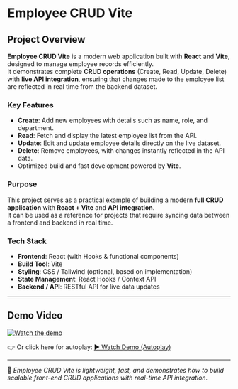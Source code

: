 # Employee CRUD Vite

## Project Overview

**Employee CRUD Vite** is a modern web application built with **React** and **Vite**, designed to manage employee records efficiently.  
It demonstrates complete **CRUD operations** (Create, Read, Update, Delete) with **live API integration**, ensuring that changes made to the employee list are reflected in real time from the backend dataset.

### Key Features
- **Create**: Add new employees with details such as name, role, and department.
- **Read**: Fetch and display the latest employee list from the API.
- **Update**: Edit and update employee details directly on the live dataset.
- **Delete**: Remove employees, with changes instantly reflected in the API data.
- Optimized build and fast development powered by **Vite**.

### Purpose
This project serves as a practical example of building a modern **full CRUD application** with **React + Vite** and **API integration**.  
It can be used as a reference for projects that require syncing data between a frontend and backend in real time.

### Tech Stack
- **Frontend**: React (with Hooks & functional components)  
- **Build Tool**: Vite  
- **Styling**: CSS / Tailwind (optional, based on implementation)  
- **State Management**: React Hooks / Context API  
- **Backend / API**: RESTful API for live data updates  

---

## Demo Video  

[![Watch the demo](https://img.youtube.com/vi/gI953_f_tTQ/maxresdefault.jpg)](https://www.youtube.com/watch?v=gI953_f_tTQ)

👉 Or click here for autoplay: [▶️ Watch Demo (Autoplay)](https://www.youtube.com/watch?v=gI953_f_tTQ&autoplay=1)

---

🚀 *Employee CRUD Vite is lightweight, fast, and demonstrates how to build scalable front-end CRUD applications with real-time API integration.*
